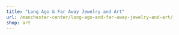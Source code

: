 ```yaml
---
title: "Long Ago & Far Away Jewelry and Art"
url: /manchester-center/long-ago-and-far-away-jewelry-and-art/
shop: art
---
```

